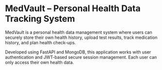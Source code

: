 
# MedVault – Personal Health Data Tracking System
MedVault is a personal health data management system where users can securely store their own health history, upload test results, track medication history, and plan health check-ups.

Developed using FastAPI and MongoDB, this application works with user authentication and JWT-based secure session management. Each user can only access their own health data.
